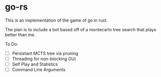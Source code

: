 # go-rs

This is an implementation of the game of go in rust.

The plan is to include a bot based off of a montecarlo tree search that plays better than me.



To Do:

- [ ] Persistant MCTS tree via pruning
- [ ] Threading for non-blocking GUI
- [ ] Self Play and Statistics
- [ ] Command Line Arguments